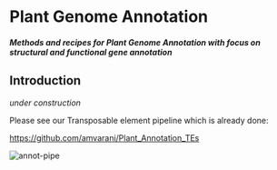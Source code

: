 # Plant Genome Annotation
#### _Methods and recipes for Plant Genome Annotation with focus on structural and functional gene annotation_

## Introduction
*under construction*

Please see our Transposable element pipeline which is already done:

https://github.com/amvarani/Plant_Annotation_TEs



![annot-pipe](https://user-images.githubusercontent.com/3044067/218764293-2488e0b1-0aa8-4411-a343-e4aaf9b198a7.png)
